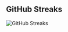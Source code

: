 ## GitHub Streaks

![GitHub Streaks](https://github-readme-streak-stats.herokuapp.com/?user=mhrstmnn)
